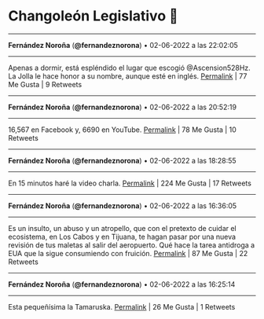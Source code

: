 # Changoleón Legislativo 🙈
*****
**Fernández Noroña** (**@fernandeznorona**) • 02-06-2022 a las 22:02:05
*****
Apenas a dormir, está espléndido el lugar que escogió @Ascension528Hz. La Jolla le hace honor a su nombre, aunque esté en inglés.
[Permalink](https://twitter.com/fernandeznorona/status/1532603508247044097) | 77 Me Gusta | 9 Retweets
*****
**Fernández Noroña** (**@fernandeznorona**) • 02-06-2022 a las 20:52:19
*****
16,567 en Facebook y, 6690 en YouTube.
[Permalink](https://twitter.com/fernandeznorona/status/1532585953042128897) | 78 Me Gusta | 10 Retweets
*****
**Fernández Noroña** (**@fernandeznorona**) • 02-06-2022 a las 18:28:55
*****
En 15 minutos haré la video charla.
[Permalink](https://twitter.com/fernandeznorona/status/1532549863036133388) | 224 Me Gusta | 17 Retweets
*****
**Fernández Noroña** (**@fernandeznorona**) • 02-06-2022 a las 16:36:05
*****
Es un insulto, un abuso y un atropello, que con el pretexto de cuidar el ecosistema, en Los Cabos y en Tijuana,  te hagan pasar por una nueva revisión de tus maletas al salir del aeropuerto. Qué hace la tarea antidroga a EUA que la sigue consumiendo con fruición.
[Permalink](https://twitter.com/fernandeznorona/status/1532521469418283010) | 87 Me Gusta | 22 Retweets
*****
**Fernández Noroña** (**@fernandeznorona**) • 02-06-2022 a las 16:25:14
*****
Esta pequeñísima la Tamaruska.
[Permalink](https://twitter.com/fernandeznorona/status/1532518738439839753) | 26 Me Gusta | 1 Retweets